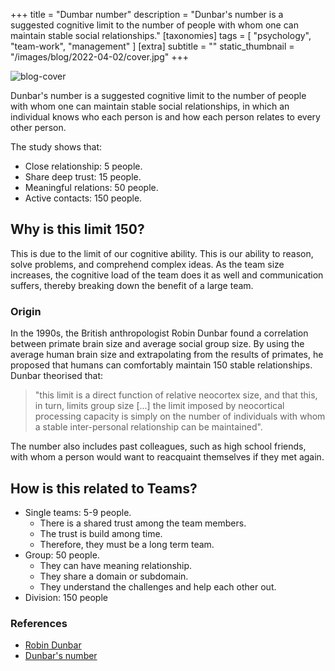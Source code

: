 +++
title = "Dumbar number"
description = "Dunbar's number is a suggested cognitive limit to the number of people with whom one can maintain stable social relationships."
[taxonomies]
tags = [ "psychology", "team-work", "management" ]
[extra]
subtitle = ""
static_thumbnail = "/images/blog/2022-04-02/cover.jpg"
+++

![blog-cover](/images/blog/2022-04-02/cover.jpg)

Dunbar's number is a suggested cognitive limit to the number of people with whom one can maintain stable social
relationships, in which an individual knows who each person is and how each person relates to every other person.

<!-- more -->

The study shows that:
- Close relationship: 5 people.
- Share deep trust: 15 people.
- Meaningful relations: 50 people.
- Active contacts: 150 people.

## Why is this limit 150?

This is due to the limit of our cognitive ability. This is our ability to reason, solve problems, and comprehend complex
ideas. As the team size increases, the cognitive load of the team does it as well and communication suffers, thereby
breaking down the benefit of a large team.

### Origin

In the 1990s, the British anthropologist Robin Dunbar found a correlation between primate brain size and average social
group size. By using the average human brain size and extrapolating from the results of primates, he proposed that
humans can comfortably maintain 150 stable relationships. Dunbar theorised that:

> "this limit is a direct function of relative neocortex size, and that this, in turn, limits group size [...]
> the limit imposed by neocortical processing capacity is simply on the number of individuals with whom a stable
> inter-personal relationship can be maintained".

The number also includes past colleagues, such as high school friends, with whom a person would want to reacquaint
themselves if they met again.

## How is this related to Teams?

- Single teams: 5-9 people.
  - There is a shared trust among the team members.
  - The trust is build among time.
  - Therefore, they must be a long term team.
- Group: 50 people.
  - They can have meaning relationship.
  - They share a domain or subdomain.
  - They understand the challenges and help each other out.
- Division: 150 people

### References

- [Robin Dunbar](https://en.wikipedia.org/wiki/Robin_Dunbar)
- [Dunbar's number](https://en.wikipedia.org/wiki/Dunbar%27s_number)
